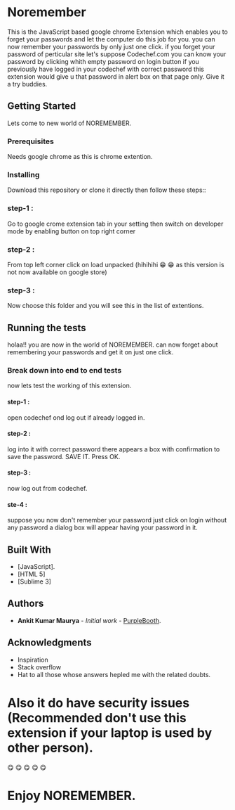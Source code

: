 # Noremember
This is the JavaScript based google chrome Extension which enables you to forget your passwords and let the computer do this job for you.
 you can now remember your passwords by only just one click. if you forget your password of perticular site let's suppose Codechef.com you can know your password by clicking whith empty password on login button if you previously have logged in your codechef with correct password this extension would give u that password in alert box on that page only. Give it a try buddies.  

## Getting Started
Lets come to new world of NOREMEMBER.


### Prerequisites
Needs google chrome as this is chrome extention.

### Installing
Download this repository or clone it directly then follow these steps::

### step-1 :
Go to google crome extension tab in your setting then switch on developer mode by enabling button on top right corner
### step-2 :
From top left corner click on load unpacked (hihihihi :grin: :grin: as this version is not now available on google store)
### step-3 :
Now choose this folder and you will see this in the list of extentions.  

## Running the tests

holaa!! you are now in the world of NOREMEMBER. can now forget about remembering your passwords and get it on just one click. 

### Break down into end to end tests

now lets test the working of this extension.
#### step-1 :
open codechef ond log out if already logged in.
#### step-2 :
log into it with correct password there appears a box with confirmation to save the password. SAVE IT. Press OK.
#### step-3 :
now log out from codechef.
#### ste-4 :
suppose you now don't remember your password just click on login without any password a dialog box will appear having your password in it.


## Built With

* [JavaScript].
* [HTML 5]
* [Sublime 3]

## Authors

* **Ankit Kumar Maurya** - *Initial work* - [PurpleBooth](https://github.com/mauryaankitsh).

## Acknowledgments
* Inspiration
* Stack overflow
* Hat to all those whose answers hepled me with the related doubts.

# Also it do have security issues (Recommended  don't use this extension if your laptop is used by other person).
:yum: :yum: :yum: :yum: :yum: 
# Enjoy NOREMEMBER.
